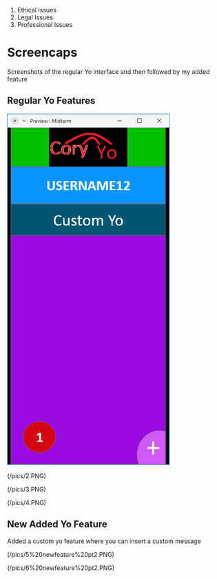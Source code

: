 1. Ethical Issues
2. Legal Issues
3. Professional Issues

# Screencaps
Screenshots of the regular Yo interface and then followed by my added feature


## Regular Yo Features

![pic 1](https://github.com/mrcorydwhite/Midterm-Specs/blob/master/pics/1.PNG)

(/pics/2.PNG)

(/pics/3.PNG)

(/pics/4.PNG)

## New Added Yo Feature
Added a custom yo feature where you can insert a custom message

(/pics/5%20newfeature%20pt2.PNG)

(/pics/6%20newfeature%20pt2.PNG)
